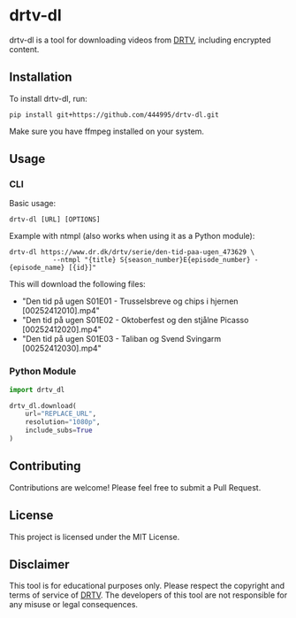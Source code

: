 # drtv-dl

drtv-dl is a tool for downloading videos from [DRTV](https://dr.dk/drtv), including encrypted content.

## Installation

To install drtv-dl, run:

```
pip install git+https://github.com/444995/drtv-dl.git
```

Make sure you have ffmpeg installed on your system.

## Usage

### CLI

Basic usage:

```
drtv-dl [URL] [OPTIONS]
```

Example with ntmpl (also works when using it as a Python module):

```
drtv-dl https://www.dr.dk/drtv/serie/den-tid-paa-ugen_473629 \
           --ntmpl "{title} S{season_number}E{episode_number} - {episode_name} [{id}]"
```

This will download the following files:
- "Den tid på ugen S01E01 - Trusselsbreve og chips i hjernen [00252412010].mp4"
- "Den tid på ugen S01E02 - Oktoberfest og den stjålne Picasso [00252412020].mp4"
- "Den tid på ugen S01E03 - Taliban og Svend Svingarm [00252412030].mp4"

### Python Module

```python
import drtv_dl    

drtv_dl.download(
    url="REPLACE_URL", 
    resolution="1080p", 
    include_subs=True
)
```

## Contributing

Contributions are welcome! Please feel free to submit a Pull Request.

## License

This project is licensed under the MIT License.

## Disclaimer

This tool is for educational purposes only. Please respect the copyright and terms of service of [DRTV](https://dr.dk/drtv). The developers of this tool are not responsible for any misuse or legal consequences.